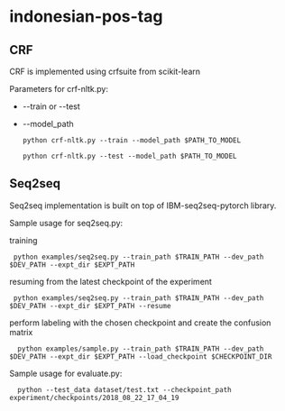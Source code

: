 # indonesian-pos-tag

## CRF 

CRF is implemented using crfsuite from scikit-learn

Parameters for crf-nltk.py:

* --train or --test

* --model_path

      python crf-nltk.py --train --model_path $PATH_TO_MODEL
      
      python crf-nltk.py --test --model_path $PATH_TO_MODEL

## Seq2seq

Seq2seq implementation is built on top of IBM-seq2seq-pytorch library.

Sample usage for seq2seq.py:

training

     python examples/seq2seq.py --train_path $TRAIN_PATH --dev_path $DEV_PATH --expt_dir $EXPT_PATH
     
resuming from the latest checkpoint of the experiment
     
     python examples/seq2seq.py --train_path $TRAIN_PATH --dev_path $DEV_PATH --expt_dir $EXPT_PATH --resume

perform labeling with the chosen checkpoint and create the confusion matrix
      
      python examples/sample.py --train_path $TRAIN_PATH --dev_path $DEV_PATH --expt_dir $EXPT_PATH --load_checkpoint $CHECKPOINT_DIR
      
Sample usage for evaluate.py:

      python --test_data dataset/test.txt --checkpoint_path experiment/checkpoints/2018_08_22_17_04_19


